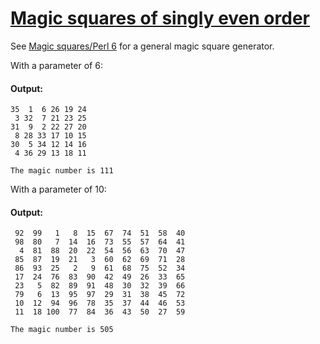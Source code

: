 [1]: https://rosettacode.org/wiki/Magic_squares_of_singly_even_order

# [Magic squares of singly even order][1]

See [Magic squares/Perl 6](https://rosettacode.org/wiki/Magic_squares/Perl_6) for a general magic square generator.



With a parameter of 6:


#### Output:
```
35  1  6 26 19 24
 3 32  7 21 23 25
31  9  2 22 27 20
 8 28 33 17 10 15
30  5 34 12 14 16
 4 36 29 13 18 11

The magic number is 111
```


With a parameter of 10:


#### Output:
```
 92  99   1   8  15  67  74  51  58  40
 98  80   7  14  16  73  55  57  64  41
  4  81  88  20  22  54  56  63  70  47
 85  87  19  21   3  60  62  69  71  28
 86  93  25   2   9  61  68  75  52  34
 17  24  76  83  90  42  49  26  33  65
 23   5  82  89  91  48  30  32  39  66
 79   6  13  95  97  29  31  38  45  72
 10  12  94  96  78  35  37  44  46  53
 11  18 100  77  84  36  43  50  27  59

The magic number is 505
```